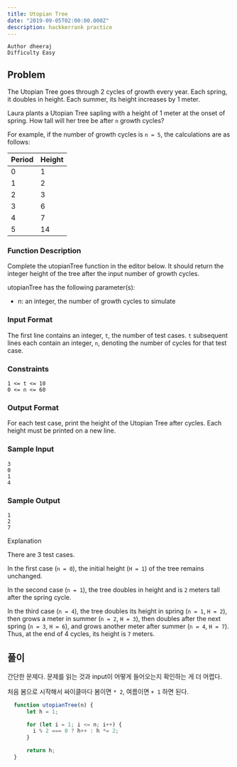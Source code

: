 ```yaml
---
title: Utopian Tree
date: "2019-09-05T02:00:00.000Z"
description: hackkerrank practice
---
```


```
Author dheeraj
Difficulty Easy
```

## Problem

The Utopian Tree goes through 2 cycles of growth every year. Each spring, it doubles in height. Each summer, its height increases by 1 meter.

Laura plants a Utopian Tree sapling with a height of 1 meter at the onset of spring. How tall will her tree be after `n` growth cycles?

For example, if the number of growth cycles is `n = 5`, the calculations are as follows:

|Period|Height|
|-|-|
|0|1|
|1|2|
|2|3|
|3|6|
|4|7|
|5|14|

### Function Description

Complete the utopianTree function in the editor below. It should return the integer height of the tree after the input number of growth cycles.

utopianTree has the following parameter(s):

- n: an integer, the number of growth cycles to simulate

### Input Format

The first line contains an integer, `t`, the number of test cases.
`t` subsequent lines each contain an integer, `n`, denoting the number of cycles for that test case.

### Constraints

```
1 <= t <= 10
0 <= n <= 60
```

### Output Format

For each test case, print the height of the Utopian Tree after  cycles. Each height must be printed on a new line.

### Sample Input

```
3
0
1
4
```

### Sample Output

```
1
2
7
```

Explanation

There are 3 test cases.

In the first case (`n = 0`), the initial height (`H = 1`) of the tree remains unchanged.

In the second case (`n = 1`), the tree doubles in height and is `2` meters tall after the spring cycle.

In the third case (`n = 4`), the tree doubles its height in spring (`n = 1`, `H = 2`), then grows a meter in summer (`n = 2`, `H = 3`), then doubles after the next spring (`n = 3`, `H = 6`), and grows another meter after summer (`n = 4`, `H = 7`). Thus, at the end of 4 cycles, its height is `7` meters.

## 풀이

간단한 문제다.
문제를 읽는 것과 input이 어떻게 들어오는지 확인하는 게 더 어렵다.

처음 봄으로 시작해서 싸이클마다 봄이면 `* 2`, 여름이면 `+ 1` 하면 된다.

```javascript
  function utopianTree(n) {
      let h = 1;

      for (let i = 1; i <= n; i++) {
        i % 2 === 0 ? h++ : h *= 2;
      }

      return h;
  }
```

